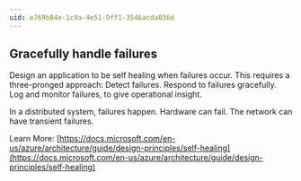 ```yaml
---
uid: e769b84e-1c9a-4e51-9ff1-3546acda036d
---
```

## Gracefully handle failures

<div class="alert is-danger"><p>Design an application to be self healing when failures occur. This requires a three-pronged approach: Detect failures. Respond to failures gracefully. Log and monitor failures, to give operational insight.</p></div>

In a distributed system, failures happen. Hardware can fail. The network can have transient failures.

Learn More: [https://docs.microsoft.com/en-us/azure/architecture/guide/design-principles/self-healing](https://docs.microsoft.com/en-us/azure/architecture/guide/design-principles/self-healing)